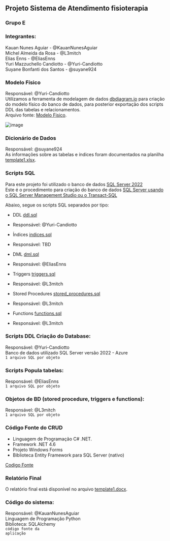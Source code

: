## Projeto Sistema de Atendimento fisioterapia

### Grupo E

### Integrantes:
Kauan Nunes Aguiar - @KauanNunesAguiar<br>
Michel Almeida da Rosa - @L3mitch<br>
Elias Enns - @EliasEnns<br>
Yuri Mazzuchello Candiotto - @Yuri-Candiotto<br>
Suyane Bonfanti dos Santos - @suyane924<br>



### Modelo Físico
Responsável: @Yuri-Candiotto<br>
Utilizamos a ferramenta de modelagem de dados [dbdiagram.io](https://dbdiagram.io/) para criação do modelo físico do banco de dados, para posterior exportação dos scripts DDL das tabelas e relacionamentos.<br>
Arquivo fonte: [Modelo Fisico](https://dbdiagram.io/d/6561325e3be1495787b1c71a).<br>

![image](https://github.com/jlsilva01/projeto_final_bd2_satc_2023/assets/484662/1fefa9fd-868c-4209-8cc5-d32cd73fa46d)

### Dicionário de Dados
Responsável: @suyane924<br>
As informações sobre as tabelas e índices foram documentados na planilha [template1.xlsx](dicionario_dados/template1.xlsx).

### Scripts SQL
Para este projeto foi utilizado o banco de dados [SQL Server 2022](https://www.microsoft.com/pt-br/sql-server/sql-server-downloads) <br>
Este é o procedimento para criação do banco de dados [SQL Server usando o SQL Server Management Studio ou o Transact-SQL](https://learn.microsoft.com/pt-br/sql/relational-databases/databases/create-a-database?view=sql-server-ver16) <br>

Abaixo, segue os scripts SQL separados por tipo:
+ DDL [ddl.sql](scripts_sql/ddl.sql)<br>
- Responsável: @Yuri-Candiotto<br>
+ Índices [indices.sql](scripts_sql/indices.sql)<br>
- Responsável: TBD<br>
+ DML [dml.sql](scripts_sql/dml.sql)<br>
- Responsável: @EliasEnns<br>
+ Triggers [triggers.sql](scripts_sql/triggers.sql)<br>
- Responsável: @L3mitch<br>
+ Stored Procedures [stored_procedures.sql](scripts_sql/stored_procedures.sql)<br>
- Responsável: @L3mitch<br>
+ Functions [functions.sql](scripts_sql/functions.sql)<br>
- Responsável: @L3mitch<br>


### Scripts DDL Criação do Database:
Responsável: @Yuri-Candiotto<br>
Banco de dados utilizado SQL Server versão 2022 - Azure<br>
<code>1 arquivo SQL por objeto</code>

### Scripts Popula tabelas:
Responsável: @EliasEnns<br>
<code>1 arquivo SQL por objeto</code>

### Objetos de BD (stored procedure, triggers e functions):
Responsável: @L3mitch<br>
<code>1 arquivo SQL por objeto</code>

### Código Fonte do CRUD
- Linguagem de Programação C# .NET.<br>
- Framework .NET 4.6
- Projeto Windows Forms
- Biblioteca Entity Framework para SQL Server (nativo)

[Codigo Fonte](fonte/)

### Relatório Final
O relatório final está disponível no arquivo [template1.docx](relatorio/template1.docx).

### Código do sistema:
Responsável: @KauanNunesAguiar<br>
Linguagem de Programação Python<br>
Biblioteca: SQLAlchemy<br>
<code>código fonte da aplicação</code>
